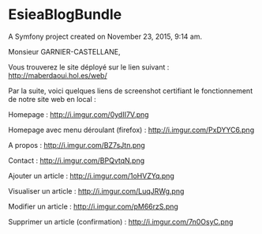 EsieaBlogBundle
===============

A Symfony project created on November 23, 2015, 9:14 am.

Monsieur GARNIER-CASTELLANE,

Vous trouverez le site déployé sur le lien suivant : http://maberdaoui.hol.es/web/

Par la suite, voici quelques liens de screenshot certifiant le fonctionnement de notre site web en local :

Homepage : http://i.imgur.com/0ydII7V.png

Homepage avec menu déroulant (firefox) : http://i.imgur.com/PxDYYC6.png

A propos : http://i.imgur.com/BZ7sJtn.png

Contact : http://i.imgur.com/BPQvtqN.png

Ajouter un article : http://i.imgur.com/1oHVZYq.png

Visualiser un article : http://i.imgur.com/LuqJRWg.png

Modifier un article : http://i.imgur.com/pM66rzS.png

Supprimer un article (confirmation) : http://i.imgur.com/7n0OsyC.png 


